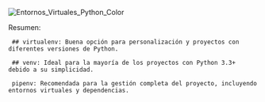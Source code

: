 
![Entornos_Virtuales_Python_Color](https://github.com/user-attachments/assets/2bc2da00-7cb6-4aa5-a045-c129f2b5cb2f)


Resumen:

	 ## virtualenv: Buena opción para personalización y proyectos con diferentes versiones de Python.
  
	 ## venv: Ideal para la mayoría de los proyectos con Python 3.3+ debido a su simplicidad.
  
	 pipenv: Recomendada para la gestión completa del proyecto, incluyendo entornos virtuales y dependencias.
